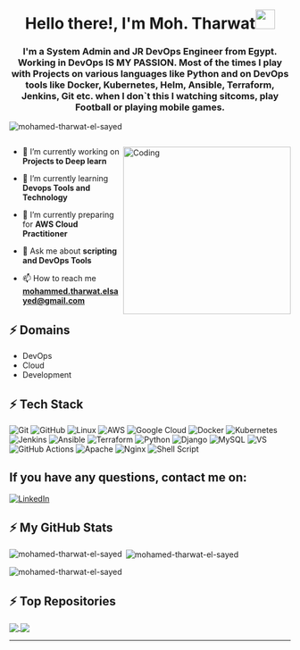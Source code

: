 
<h1 align="center"><b> Hello there!, I'm Moh. Tharwat</b><img src="https://media.giphy.com/media/hvRJCLFzcasrR4ia7z/giphy.gif" width="35"></h1>
<h3 align="center">I'm a System Admin and JR DevOps Engineer from Egypt. Working in DevOps IS MY PASSION.
Most of the times I play with Projects on various languages like Python and on DevOps tools like Docker, Kubernetes, Helm, Ansible, Terraform, Jenkins, Git etc. when l don`t this I watching sitcoms, play Football or playing mobile games.</h3>

<p align="left"> <img src="https://komarev.com/ghpvc/?username=mohamed-tharwat-el-sayed&label=Profile%20views&color=0e75b6&style=flat" alt="mohamed-tharwat-el-sayed" /> </p>

<p align="left"> <a href="https://twitter.com/" target="blank"><img src="https://img.shields.io/twitter/follow/?logo=twitter&style=for-the-badge" alt="" /></a> </p>
<img align="right" alt="Coding" width="300" src="https://media.tenor.com/rePDfDWO3XoAAAAd/hacking.gif">

- 🔭 I’m currently working on **Projects to Deep learn**

- 🌱 I’m currently learning **Devops Tools and Technology**

- 🤝 I’m currently preparing for **AWS Cloud Practitioner**

- 💬 Ask me about **scripting and DevOps Tools**

- 📫 How to reach me **mohammed.tharwat.elsayed@gmail.com**

## ⚡ Domains
- DevOps
- Cloud
- Development

## ⚡ Tech Stack
![Git](https://img.shields.io/badge/GIT-E44C30?style=for-the-badge&logo=git&logoColor=white)
![GitHub](https://img.shields.io/badge/GitHub-100000?style=for-the-badge&logo=github&logoColor=white)
![Linux](https://img.shields.io/badge/Linux-FCC624?style=for-the-badge&logo=linux&logoColor=black)
![AWS](https://img.shields.io/badge/Amazon_AWS-FF9900?style=for-the-badge&logo=amazonaws&logoColor=white)
![Google Cloud](https://img.shields.io/badge/Google%20Cloud-%234285F4.svg?style=for-the-badge&logo=google-cloud&logoColor=white)
![Docker](https://img.shields.io/badge/docker-%230db7ed.svg?style=for-the-badge&logo=docker&logoColor=white)
![Kubernetes](https://img.shields.io/badge/kubernetes-%23326ce5.svg?style=for-the-badge&logo=kubernetes&logoColor=white)
![Jenkins](https://img.shields.io/badge/Jenkins-D24939?style=for-the-badge&logo=Jenkins&logoColor=white)
![Ansible](https://img.shields.io/badge/ansible-%231A1918.svg?style=for-the-badge&logo=ansible&logoColor=white)
![Terraform](https://img.shields.io/badge/terraform-%235835CC.svg?style=for-the-badge&logo=terraform&logoColor=white)
![Python](https://img.shields.io/badge/-Python-000?style=for-the-badge&logo=python)
![Django](https://img.shields.io/badge/Django-092E20?style=for-the-badge&logo=django&logoColor=white) 
![MySQL](	https://img.shields.io/badge/MySQL-00000F?style=for-the-badge&logo=mysql&logoColor=white)
![VS](https://img.shields.io/badge/Visual_Studio_Code-0078D4?style=for-the-badge&logo=visual%20studio%20code&logoColor=white)
![GitHub Actions](https://img.shields.io/badge/-Github_Actions-2088FF?style=flat-square&logo=github-actions&logoColor=white)
![Apache](https://img.shields.io/badge/apache-%23D42029.svg?style=for-the-badge&logo=apache&logoColor=white)
![Nginx](https://img.shields.io/badge/nginx-%23009639.svg?style=for-the-badge&logo=nginx&logoColor=white) 
![Shell Script](https://img.shields.io/badge/shell_script-%23121011.svg?style=for-the-badge&logo=gnu-bash&logoColor=white)


## If you have any questions, contact me on:
[![LinkedIn](https://img.shields.io/badge/LinkedIn-%230077B5.svg?logo=linkedin&logoColor=white)](https://www.linkedin.com/in/mohamed-tharwat-elsayed/) 


## ⚡ My GitHub Stats
<p><img align="left" src="https://github-readme-stats.vercel.app/api/top-langs?username=mohamed-tharwat-el-sayed&show_icons=true&locale=en&layout=compact" alt="mohamed-tharwat-el-sayed" /></p>

<p>&nbsp;<img align="center" src="https://github-readme-stats.vercel.app/api?username=mohamed-tharwat-el-sayed&show_icons=true&locale=en" alt="mohamed-tharwat-el-sayed" /></p>

<p><img align="center" src="https://github-readme-streak-stats.herokuapp.com/?user=mohamed-tharwat-el-sayed&" alt="mohamed-tharwat-el-sayed" /></p>

## ⚡ Top Repositories
<a href="https://github.com/Mohamed-Tharwat-El-Sayed/Secure-GKE-GCP-Terrafom-to-jenkins.git">
  <img align="center" src="https://github-readme-stats.vercel.app/api/pin/?username=Mohamed-Tharwat-El-Sayed&repo=Secure-GKE-GCP-Terrafom-to-jenkins&theme=buefy" />
</a>
<a href="https://github.com/Mohamed-Tharwat-El-Sayed/installation_scripts.git">
  <img align="center" src="https://github-readme-stats.vercel.app/api/pin/?username=Mohamed-Tharwat-El-Sayed&repo=installation_scripts&theme=buefy" />
</a>
<hr>

